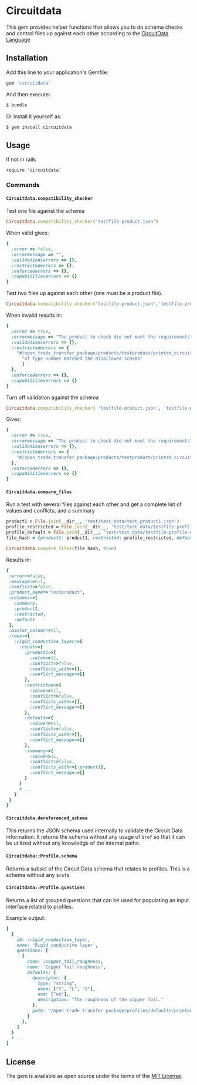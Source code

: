 # Circuitdata
This gem provides helper functions that allows you to do schema checks and control files up against each other according to the [CircuitData Language](https://circuitdata.org)

## Installation
Add this line to your application's Gemfile:

```ruby
gem 'circuitdata'
```

And then execute:
```bash
$ bundle
```

Or install it yourself as:
```bash
$ gem install circuitdata
```

## Usage
If not in rails
```
require 'circuitdata'
```

### Commands

#### `Circuitdata.compatibility_checker`

Test one file against the schema
```ruby
Circuitdata.compatibility_checker('testfile-product.json')
```
When valid gives:
```ruby
{
  :error => false,
  :errormessage => "",
  :validationserrors => {},
  :restrictederrors => {},
  :enforcederrors => {},
  :capabilitieserrors => {}
}
```

Test two files up against each other (one must be a product file).
```ruby
Circuitdata.compatibility_checker('testfile-product.json','testfile-profile-restricted.json')
```

When invalid results in:
```ruby
{
  :error => true,
  :errormessage => "The product to check did not meet the requirements",
  :validationserrors => {},
  :restrictederrors => {
    "#/open_trade_transfer_package/products/testproduct/printed_circuits_fabrication_data/board/thickness" => [
      "of type number matched the disallowed schema"
      ]
  },
  :enforcederrors => {},
  :capabilitieserrors => {}
}
```

Turn off validation against the schema
```ruby
Circuitdata.compatibility_checker( 'testfile-product.json', 'testfile-profile-restricted.json', false )
```
 Gives:
```ruby
{
  :error => true,
  :errormessage => "The product to check did not meet the requirements",
  :validationserrors => {},
  :restrictederrors => {
    "#/open_trade_transfer_package/products/testproduct/printed_circuits_fabrication_data/board/thickness" => ["of type number matched the disallowed schema"]
  },
  :enforcederrors => {},
  :capabilitieserrors => {}
}

```

#### `Circuitdata.compare_files`

Run a test with several files against each other and get a complete list of values and conflicts, and a summary
 ```ruby
 product1 = File.join(__dir__, 'test/test_data/test_product1.json')
 profile_restricted = File.join(__dir__, 'test/test_data/testfile-profile-restricted.json')
 profile_default = File.join(__dir__, 'test/test_data/testfile-profile-default.json')
 file_hash = {product1: product1, restricted: profile_restricted, default: profile_default}

 Circuitdata.compare_files(file_hash, true)
 ```

 Results in:
 ```ruby
 {
  :error=>false,
  :message=>nil,
  :conflict=>false,
  :product_name=>"testproduct",
  :columns=>[
    :summary,
    :product1,
    :restricted,
    :default
  ],
  :master_column=>nil,
  :rows=>{
    :rigid_conductive_layer=>{
      :count=>{
        :product1=>{
          :value=>11,
          :conflict=>false,
          :conflicts_with=>[],
          :conflict_message=>[]
        },
        :restricted=>{
          :value=>nil,
          :conflict=>false,
          :conflicts_with=>[],
          :conflict_message=>[]
        },
        :default=>{
          :value=>nil,
          :conflict=>false,
          :conflicts_with=>[],
          :conflict_message=>[]
        },
        :summary=>{
          :value=>11,
          :conflict=>false,
          :conflicts_with=>[:product1],
          :conflict_message=>[]
        }
      }
      # ...
    }
  }
}
```

#### `Circuitdata.dereferenced_schema`

This returns the JSON schema used internally to validate the Circuit Data information. It
returns the schema without any usage of `$ref` so that it can be utilized without any knowledge of the internal paths.

#### `Circuitdata::Profile.schema`

Returns a subset of the Circuit Data schema that relates to profiles. This is a schema without any `$ref`s.
#### `Circuitdata::Profile.questions`
Returns a list of grouped questions that can be used for populating an input interface related to profiles.

Example output:
```ruby
[
  {
    id: :rigid_conductive_layer,
    name: 'Rigid conductive layer',
    questions: [
      {
        code: :copper_foil_roughness,
        name: 'Copper foil roughness',
        defaults: {
          descriptor: {
            type: "string",
            enum: ["S", "L", "V"],
            uom: ["um"],
            description: "The roughness of the copper foil."
          },
          path: "/open_trade_transfer_package/profiles/defaults/printed_circuits_fabrication_data/rigid_conductive_layer/copper_foil_roughness"
        }
      },
    ]
  }
  # ...
]
```
## License
The gem is available as open source under the terms of the [MIT License](http://opensource.org/licenses/MIT).
